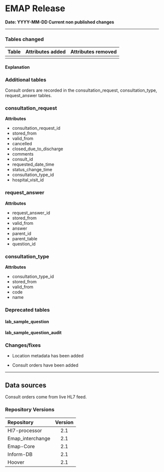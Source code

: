 # EMAP Release

**Date: YYYY-MM-DD  Current non published changes**

---

### Tables changed

| Table           | Attributes added | Attributes removed |
| :-              |:-                |:-                  |
|                 |                  |                    |

#### Explanation


### Additional tables

Consult orders are recorded in the consultation_request, consultation_type, request_answer tables.

### consultation_request

**Attributes**

* consultation_request_id
* stored_from
* valid_from
* cancelled
* closed_due_to_discharge
* comments
* consult_id
* requested_date_time
* status_change_time
* consultation_type_id
* hospital_visit_id

### request_answer

**Attributes**

* request_answer_id
* stored_from
* valid_from
* answer
* parent_id
* parent_table
* question_id

### consultation_type

**Attributes**

* consultation_type_id
* stored_from
* valid_from
* code
* name

### Deprecated tables

#### lab_sample_question

#### lab_sample_question_audit


### Changes/fixes

* Location metadata has been added

* Consult orders have been added

---

## Data sources

Consult orders come from live HL7 feed.

### Repository Versions

| Repository            | Version |
| :-                    | :-:     |
|Hl7-processor          | 2.1     |
|Emap_interchange       | 2.1     |
|Emap-Core              | 2.1     |
|Inform-DB              | 2.1     |
|Hoover                 | 2.1     |
